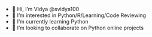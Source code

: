 - 👋 Hi, I’m Vidya @svidya100
- 👀 I’m interested in Python/R/Learning/Code Reviewing
- 🌱 I’m currently learning Python
- 💞️ I’m looking to collaborate on Python online projects



<!---
svidya100/svidya100 is a ✨ special ✨ repository because its `README.md` (this file) appears on your GitHub profile.
You can click the Preview link to take a look at your changes.
--->
